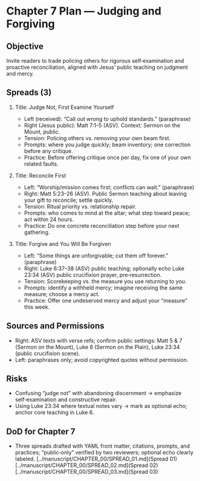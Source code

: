 # Chapter 7 Plan — Judging and Forgiving

## Objective
Invite readers to trade policing others for rigorous self‑examination and proactive reconciliation, aligned with Jesus’ public teaching on judgment and mercy.

## Spreads (3)
1. Title: Judge Not, First Examine Yourself
   - Left (received): “Call out wrong to uphold standards.” (paraphrase)
   - Right (Jesus public): Matt 7:1–5 (ASV). Context: Sermon on the Mount, public.
   - Tension: Policing others vs. removing your own beam first.
   - Prompts: where you judge quickly; beam inventory; one correction before any critique.
   - Practice: Before offering critique once per day, fix one of your own related faults.

2. Title: Reconcile First
   - Left: “Worship/mission comes first; conflicts can wait.” (paraphrase)
   - Right: Matt 5:23–26 (ASV). Public Sermon teaching about leaving your gift to reconcile; settle quickly.
   - Tension: Ritual priority vs. relationship repair.
   - Prompts: who comes to mind at the altar; what step toward peace; act within 24 hours.
   - Practice: Do one concrete reconciliation step before your next gathering.

3. Title: Forgive and You Will Be Forgiven
   - Left: “Some things are unforgivable; cut them off forever.” (paraphrase)
   - Right: Luke 6:37–38 (ASV) public teaching; optionally echo Luke 23:34 (ASV) public crucifixion prayer, pre‑resurrection.
   - Tension: Scorekeeping vs. the measure you use returning to you.
   - Prompts: identify a withheld mercy; imagine receiving the same measure; choose a mercy act.
   - Practice: Offer one undeserved mercy and adjust your “measure” this week.

## Sources and Permissions
- Right: ASV texts with verse refs; confirm public settings: Matt 5 & 7 (Sermon on the Mount), Luke 6 (Sermon on the Plain), Luke 23:34 (public crucifixion scene).
- Left: paraphrases only; avoid copyrighted quotes without permission.

## Risks
- Confusing “judge not” with abandoning discernment → emphasize self‑examination and constructive repair.
- Using Luke 23:34 where textual notes vary → mark as optional echo; anchor core teaching in Luke 6.

## DoD for Chapter 7
- Three spreads drafted with YAML front matter, citations, prompts, and practices; “public‑only” verified by two reviewers; optional echo clearly labeled.
[../manuscript/CHAPTER_00/SPREAD_01.md](Spread 01)
[../manuscript/CHAPTER_00/SPREAD_02.md](Spread 02)
[../manuscript/CHAPTER_00/SPREAD_03.md](Spread 03)